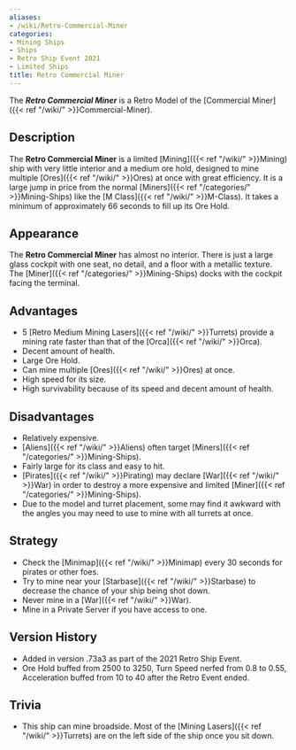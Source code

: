 ```yaml
---
aliases:
- /wiki/Retro-Commercial-Miner
categories:
- Mining Ships
- Ships
- Retro Ship Event 2021
- Limited Ships
title: Retro Commercial Miner
---
```


The **_Retro Commercial Miner_** is a Retro Model of the [Commercial Miner]({{< ref "/wiki/" >}}Commercial-Miner).

## Description

The **Retro Commercial Miner** is a limited [Mining]({{< ref "/wiki/" >}}Mining) ship with very little interior and a medium ore hold, designed to mine multiple [Ores]({{< ref "/wiki/" >}}Ores) at once with great efficiency. It is a large jump in price from the normal [Miners]({{< ref "/categories/" >}}Mining-Ships) like the [M Class]({{< ref "/wiki/" >}}M-Class). It takes a minimum of approximately 66 seconds to fill up its Ore Hold.

## Appearance

The **Retro Commercial Miner** has almost no interior. There is just a large glass cockpit with one seat, no detail, and a floor with a metallic texture. The [Miner]({{< ref "/categories/" >}}Mining-Ships) docks with the cockpit facing the terminal.

## Advantages

- 5 [Retro Medium Mining Lasers]({{< ref "/wiki/" >}}Turrets) provide a mining rate faster than that of the [Orca]({{< ref "/wiki/" >}}Orca).
- Decent amount of health.
- Large Ore Hold.
- Can mine multiple [Ores]({{< ref "/wiki/" >}}Ores) at once.
- High speed for its size.
- High survivability because of its speed and decent amount of health.

## Disadvantages

- Relatively expensive.
- [Aliens]({{< ref "/wiki/" >}}Aliens) often target [Miners]({{< ref "/categories/" >}}Mining-Ships).
- Fairly large for its class and easy to hit.
- [Pirates]({{< ref "/wiki/" >}}Pirating) may declare [War]({{< ref "/wiki/" >}}War) in order to destroy a more expensive and limited [Miner]({{< ref "/categories/" >}}Mining-Ships).
- Due to the model and turret placement, some may find it awkward with the angles you may need to use to mine with all turrets at once.

## Strategy

- Check the [Minimap]({{< ref "/wiki/" >}}Minimap) every 30 seconds for pirates or other foes.
- Try to mine near your [Starbase]({{< ref "/wiki/" >}}Starbase) to decrease the chance of your ship being shot down.
- Never mine in a [War]({{< ref "/wiki/" >}}War).
- Mine in a Private Server if you have access to one.

## Version History 

- Added in version .73a3 as part of the 2021 Retro Ship Event.
- Ore Hold buffed from 2500 to 3250, Turn Speed nerfed from 0.8 to 0.55, Acceleration buffed from 10 to 40 after the Retro Event ended.

## Trivia

- This ship can mine broadside. Most of the [Mining Lasers]({{< ref "/wiki/" >}}Turrets) are on the left side of the ship once you sit down.